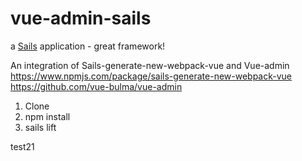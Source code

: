 # vue-admin-sails

a [Sails](http://sailsjs.com) application - great framework!

An integration of Sails-generate-new-webpack-vue and Vue-admin
https://www.npmjs.com/package/sails-generate-new-webpack-vue
https://github.com/vue-bulma/vue-admin

1. Clone
2. npm install
3. sails lift

test21